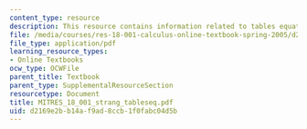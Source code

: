 ```yaml
---
content_type: resource
description: This resource contains information related to tables equations.
file: /media/courses/res-18-001-calculus-online-textbook-spring-2005/d2169e2bb14af9ad8ccb1f0fabc04d5b_MITRES_18_001_strang_tableseq.pdf
file_type: application/pdf
learning_resource_types:
- Online Textbooks
ocw_type: OCWFile
parent_title: Textbook
parent_type: SupplementalResourceSection
resourcetype: Document
title: MITRES_18_001_strang_tableseq.pdf
uid: d2169e2b-b14a-f9ad-8ccb-1f0fabc04d5b
---
```

